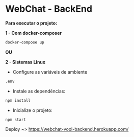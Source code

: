 # WebChat - BackEnd

**Para executar o projeto:**

**1 - Com docker-composer**

```bash
docker-compose up
```

**OU**


**2 - Sistemas Linux**

- Configure as variáveis de ambiente

```bash
.env
```

- Instale as dependências:
```bash
npm install
```

- Inicialize o projeto:
```bash
npm start
```


Deploy ~> https://webchat-vool-backend.herokuapp.com/
